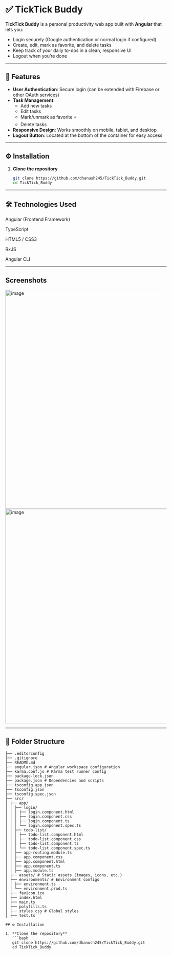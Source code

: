 # ✅ TickTick Buddy

**TickTick Buddy** is a personal productivity web app built with **Angular** that lets you:
- Login securely (Google authentication or normal login if configured)
- Create, edit, mark as favorite, and delete tasks
- Keep track of your daily to-dos in a clean, responsive UI
- Logout when you’re done

---

## 🚀 Features
- **User Authentication**: Secure login (can be extended with Firebase or other OAuth services)
- **Task Management**:
  - Add new tasks
  - Edit tasks
  - Mark/unmark as favorite ⭐
  - Delete tasks
- **Responsive Design**: Works smoothly on mobile, tablet, and desktop
- **Logout Button**: Located at the bottom of the container for easy access

---

## ⚙️ Installation

1. **Clone the repository**
   ```bash
   git clone https://github.com/dhanush245/TickTick_Buddy.git
   cd TickTick_Buddy
---

## 🛠️ Technologies Used
Angular (Frontend Framework)

TypeScript

HTML5 / CSS3

RxJS

Angular CLI

---

## Screenshots
<img width="1166" height="681" alt="image" src="https://github.com/user-attachments/assets/f147e336-f6f2-4369-9b48-f5dbcc852044" />
<img width="1523" height="667" alt="image" src="https://github.com/user-attachments/assets/1a4e2b02-8e36-4696-a690-cda04c84c98e" />

---


## 📂 Folder Structure
```├── .browserslistrc
├── .editorconfig
├── .gitignore
├── README.md
├── angular.json # Angular workspace configuration
├── karma.conf.js # Karma test runner config
├── package-lock.json
├── package.json # Dependencies and scripts
├── tsconfig.app.json
├── tsconfig.json
├── tsconfig.spec.json
├── src/
│ ├── app/
│ │ ├── login/
│ │ │ ├── login.component.html
│ │ │ ├── login.component.css
│ │ │ ├── login.component.ts
│ │ │ └── login.component.spec.ts
│ │ ├── todo-list/
│ │ │ ├── todo-list.component.html
│ │ │ ├── todo-list.component.css
│ │ │ ├── todo-list.component.ts
│ │ │ └── todo-list.component.spec.ts
│ │ ├── app-routing.module.ts
│ │ ├── app.component.css
│ │ ├── app.component.html
│ │ ├── app.component.ts
│ │ ├── app.module.ts
│ ├── assets/ # Static assets (images, icons, etc.)
│ ├── environments/ # Environment configs
│ │ ├── environment.ts
│ │ └── environment.prod.ts
│ ├── favicon.ico
│ ├── index.html
│ ├── main.ts
│ ├── polyfills.ts
│ ├── styles.css # Global styles
│ ├── test.ts```

## ⚙️ Installation

1. **Clone the repository**
   ```bash
   git clone https://github.com/dhanush245/TickTick_Buddy.git
   cd TickTick_Buddy


